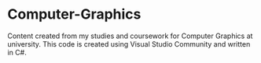 # Computer-Graphics

Content created from my studies and coursework for Computer Graphics at university. This code is created using Visual Studio Community and written in C#.
